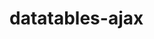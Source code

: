 # datatables-ajax


 <script>
      	$(document).ready(function() {
      		var baseUrl = '<?php echo base_url() ?>';
      		/* START AJAX FOR LOAD DATA */
      		$.ajax({
      			/* ***Url is here */
      			url: "<?= base_url(); ?>/Mst_service_agreement/getAll",
      			method: "POST",
      			success: function(data) {
      				// alert(data);
      				let srcData = JSON.parse(data);
      				/* Edit Url Controller is here */
      				/* ***Using Valid Path */
      				let updUrl = "<?= base_url(); ?>/Mst_service_agreement/upd_view/";
      				/* START TABLE */
      				let mstServiceAgreement = $("#mstServiceAgreement").DataTable({
      					"paging": true,
      					"ordering": true,
      					"info": true,
      					"filter": true,
      					"autoWidth": true,
      					"columnDefs": [{
      							/* Hide Table Id */
      							"targets": [0],
      							"visible": false,
      							"searchable": false
      						},
      						{
      							/* Column For Edit Link, (ex : 5) depend on last column no */
      							"targets": 12,
      							"data": "download_link",
      							"render": function(data, type, row, meta) {
      								/* Change table_id with primary key of your table  */
      								return '<a class="btn btn-success" href="' + updUrl + row['doc_id'] + '">Edit</a>';
      							}
      						},
      						{
      							/* Column For Edit Link, (ex : 5) depend on last column no */
      							"targets": 11,
      							"data": "download_link",
      							"render": function(data, type, row, meta) {
      								/* Change table_id with primary key of your table  */
      								return '<a class="btn btn-success" href="<?= base_url(); ?>/uploads/berkas/Agreement/' + row['filename'] + '" download>' + row['filename'] + '</a>';
      							}
      						}
      					],
      					data: srcData,
      					columns: [{
      							data: "doc_id"
      						},
      						{
      							data: "data_type"
      						},
      						{
      							data: "company_name"
      						},
      						{
      							data: "doc_no"
      						},
      						{
      							data: "client_name"
      						},
      						{
      							data: "contract_title"
      						},
      						{
      							data: "contract_no"
      						},
      						{
      							data: "amount"
      						},
      						{
      							data: "explanation"
      						},
      						{
      							data: "start_period"
      						},
      						{
      							data: "expired_period"
      						},
      						{
      							data: "filename"
      						},

      					]
      				})
      				/* END TABLE */
      			}
      		});
      		/* END AJAX FOR LOAD DATA */
      	});
      </script>
